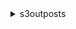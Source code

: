 <details><summary>s3outposts</summary><blockquote>

- **<details><summary>create-endpoint</summary><blockquote>**

  * --outpost-id
  * --subnet-id
  * --security-group-id
  * --cli-input-json
  * --cli-input-yaml
  * --generate-cli-skeleton


- **<details><summary>delete-endpoint</summary><blockquote>**

  * --endpoint-id
  * --outpost-id
  * --cli-input-json
  * --cli-input-yaml
  * --generate-cli-skeleton


- **<details><summary>help</summary><blockquote>**

  * 


- **<details><summary>list-endpoints</summary><blockquote>**

  * --cli-input-json
  * --cli-input-yaml
  * --starting-token
  * --page-size
  * --max-items
  * --generate-cli-skeleton


</blockquote></details>
</blockquote></details>
</blockquote></details>
</blockquote></details>
</blockquote></details>
